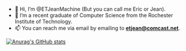 - 👋 Hi, I’m @ETJeanMachine (But you can call me Eric or Jean).
- 🌱 I’m a recent graduate of Computer Science from the Rochester Institute of Technology.
- 📫 You can reach me via email by emailing to **etjean@comcast.net**.

[![Anurag's GitHub stats](https://github-readme-stats.vercel.app/api?username=etjeanmachine)](https://github.com/anuraghazra/github-readme-stats)

<!---
ETJeanMachine/ETJeanMachine is a ✨ special ✨ repository because its `README.md` (this file) appears on your GitHub profile.
You can click the Preview link to take a look at your changes.
--->
